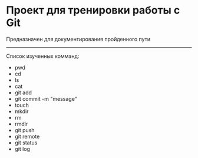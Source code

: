 # Проект для тренировки работы с Git
Предназначен для документирования пройденного пути
___
Список изученных комманд:
* pwd
* cd
* ls
* cat
* git add
* git commit -m "message"
* touch
* mkdir
* rm
* rmdir
* git push
* git remote
* git status
* git log
